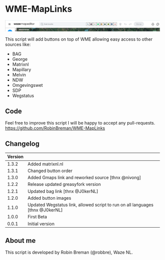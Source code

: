 # WME-MapLinks

![screenshot](screenshot.png)

This script will add  buttons on top of WME allowing easy access to other sources like:

- BAG
- George
- Matrixnl
- Mapillary
- Melvin
- NDW
- Omgevingswet
- SDP
- Wegstatus

## Code
Feel free to improve this script I will be happy to accept any pull-requests.
https://github.com/RobinBreman/WME-MapLinks

## Changelog
|Version||
|---|---|
1.3.2 | Added matrixnl.nl
1.3.1 | Changed button order
1.3.0 | Added Gmaps link and reworked source [thnx @nivong]
1.2.2 | Release updated greasyfork version
1.2.1 | Updated bag link [thnx @J0kerNL] 
1.2.0 | Added button images
1.1.0 | Updated Wegstatus link, allowed script to run on all languages [thnx @J0kerNL] 
1.0.0 | First Beta
0.0.1 | Initial version

## About me
This script is developed by Robin Breman (@robbre), Waze NL.
